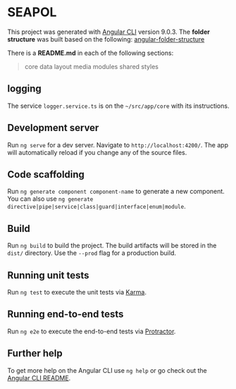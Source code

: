 # SEAPOL

This project was generated with [Angular CLI](https://github.com/angular/angular-cli) version 9.0.3.
The **folder structure** was built based on the following: [angular-folder-structure](https://angular-folder-structure.readthedocs.io/en/latest/overview.html)


There is a **README.md** in each of the following sections:
> core
> data
> layout
> media
> modules
> shared
> styles


## logging
The service `logger.service.ts` is on the `~/src/app/core` with its instructions.


## Development server
Run `ng serve` for a dev server. Navigate to `http://localhost:4200/`. The app will automatically reload if you change any of the source files.


## Code scaffolding
Run `ng generate component component-name` to generate a new component. You can also use `ng generate directive|pipe|service|class|guard|interface|enum|module`.


## Build
Run `ng build` to build the project. The build artifacts will be stored in the `dist/` directory. Use the `--prod` flag for a production build.


## Running unit tests
Run `ng test` to execute the unit tests via [Karma](https://karma-runner.github.io).


## Running end-to-end tests
Run `ng e2e` to execute the end-to-end tests via [Protractor](http://www.protractortest.org/).


## Further help
To get more help on the Angular CLI use `ng help` or go check out the [Angular CLI README](https://github.com/angular/angular-cli/blob/master/README.md).
